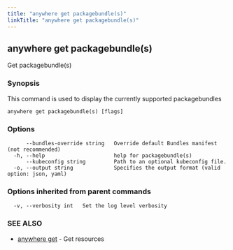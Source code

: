 ```yaml
---
title: "anywhere get packagebundle(s)"
linkTitle: "anywhere get packagebundle(s)"
---
```


## anywhere get packagebundle(s)

Get packagebundle(s)

### Synopsis

This command is used to display the currently supported packagebundles

```
anywhere get packagebundle(s) [flags]
```

### Options

```
      --bundles-override string   Override default Bundles manifest (not recommended)
  -h, --help                      help for packagebundle(s)
      --kubeconfig string         Path to an optional kubeconfig file.
  -o, --output string             Specifies the output format (valid option: json, yaml)
```

### Options inherited from parent commands

```
  -v, --verbosity int   Set the log level verbosity
```

### SEE ALSO

* [anywhere get](../anywhere_get/)	 - Get resources

